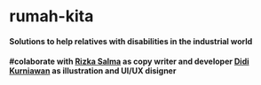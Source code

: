 # rumah-kita
<h4>Solutions to help relatives with disabilities in the industrial world<h4>

#colaborate with
<a href = https://github.com/rizkasalmaadelia>Rizka Salma</a> as copy writer and developer
<a href = https://dribbble.com/didikurniawan>Didi Kurniawan</a> as illustration and UI/UX disigner


